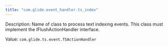 ```yaml
---
title: "com.glide.event_handler.ts_index"
---
```


Description: Name of class to process text indexing events.  This class must implement the IFlushActionHandler interface.

Value: `com.glide.ts.event.TSActionHandler`